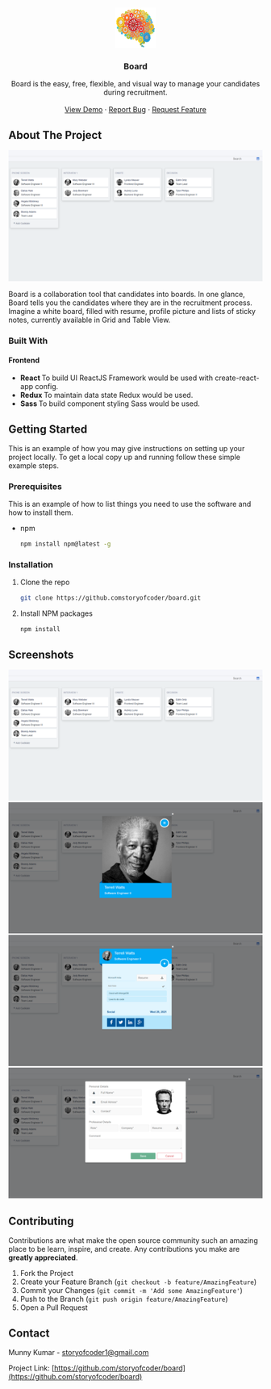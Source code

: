 
<!--
*** Thanks for checking out the Best-README-Template. If you have a suggestion
*** that would make this better, please fork the repo and create a pull request
*** or simply open an issue with the tag "enhancement".
*** Thanks again! Now go create something AMAZING! :D
-->



<!-- PROJECT LOGO -->
<br />
<p align="center">
  <a href="https://devtoolboard.netlify.app/">
    <img src="https://raw.githubusercontent.com/storyofcoder/extraImages/master/brain.png" alt="Logo" width="80" height="80">
  </a>

  <h3 align="center">Board</h3>

  <p align="center">
    Board is the easy, free, flexible, and visual way to manage your candidates during recruitment.
    <br />
    <br />
    <a href="https://devtoolboard.netlify.app/">View Demo</a>
    ·
    <a href="https://github.com/storyofcoder/board/issues">Report Bug</a>
    ·
    <a href="https://github.com/storyofcoder/board/issues">Request Feature</a>
  </p>
</p>



<!-- ABOUT THE PROJECT -->
## About The Project

[![Product Name Screen Shot][product-screenshot]](https://devecom.netlify.app/)

Board is a collaboration tool that candidates into boards. In one glance, Board tells you the candidates where they are in the recruitment process. Imagine a white board, filled with resume, profile picture and lists of sticky notes, currently available in Grid and Table View.

### Built With

#### Frontend
* <b>React </b> To build UI ReactJS Framework would be used with create-react-app config.
* <b>Redux </b> To maintain data state Redux would be used. 
* <b>Sass </b> To build component styling Sass would be used. 

<!-- GETTING STARTED -->
## Getting Started

This is an example of how you may give instructions on setting up your project locally.
To get a local copy up and running follow these simple example steps.

### Prerequisites

This is an example of how to list things you need to use the software and how to install them.
* npm
  ```sh
  npm install npm@latest -g
  ```

### Installation

1. Clone the repo
   ```sh
   git clone https://github.comstoryofcoder/board.git
   ```
2. Install NPM packages
   ```sh
   npm install
   ```



<!-- USAGE EXAMPLES -->
## Screenshots

<img  src="https://raw.githubusercontent.com/storyofcoder/board/main/snapshots/Grid.png" />
<br/>
<img  src="https://raw.githubusercontent.com/storyofcoder/board/main/snapshots/View1.png" />
<br/>
<img  src="https://raw.githubusercontent.com/storyofcoder/board/main/snapshots/View2.png" />
<br/>
<img  src="https://raw.githubusercontent.com/storyofcoder/board/main/snapshots/Create.png" />

<!-- CONTRIBUTING -->
## Contributing

Contributions are what make the open source community such an amazing place to be learn, inspire, and create. Any contributions you make are **greatly appreciated**.

1. Fork the Project
2. Create your Feature Branch (`git checkout -b feature/AmazingFeature`)
3. Commit your Changes (`git commit -m 'Add some AmazingFeature'`)
4. Push to the Branch (`git push origin feature/AmazingFeature`)
5. Open a Pull Request



<!-- CONTACT -->
## Contact

Munny Kumar - storyofcoder1@gmail.com

Project Link: [https://github.com/storyofcoder/board](https://github.com/storyofcoder/board)







<!-- MARKDOWN LINKS & IMAGES -->
<!-- https://www.markdownguide.org/basic-syntax/#reference-style-links -->
[contributors-shield]: https://img.shields.io/github/contributors/othneildrew/Best-README-Template.svg?style=for-the-badge
[contributors-url]: https://github.com/storyofcoder/board/graphs/contributors
[forks-shield]: https://img.shields.io/github/forks/othneildrew/Best-README-Template.svg?style=for-the-badge
[forks-url]: https://github.com/storyofcoder/board/network/members
[stars-shield]: https://img.shields.io/github/stars/othneildrew/Best-README-Template.svg?style=for-the-badge
[stars-url]: https://github.com/storyofcoder/board/stargazers
[issues-shield]: https://img.shields.io/github/issues/othneildrew/Best-README-Template.svg?style=for-the-badge
[issues-url]: https://github.com/storyofcoder/board/issues
[license-shield]: https://img.shields.io/github/license/othneildrew/Best-README-Template.svg?style=for-the-badge
[linkedin-shield]: https://img.shields.io/badge/-LinkedIn-black.svg?style=for-the-badge&logo=linkedin&colorB=555
[linkedin-url]: https://www.linkedin.com/in/storyofcoder/
[product-screenshot]: https://raw.githubusercontent.com/storyofcoder/board/main/snapshots/Grid.png
